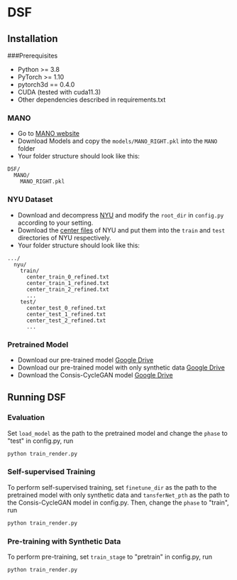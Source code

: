 # DSF

## Installation
###Prerequisites

- Python >= 3.8
- PyTorch >= 1.10
- pytorch3d == 0.4.0
- CUDA (tested with cuda11.3)
- Other dependencies described in requirements.txt

### MANO

- Go to [MANO website](http://mano.is.tue.mpg.de/)
- Download Models and copy the `models/MANO_RIGHT.pkl` into the `MANO` folder
- Your folder structure should look like this:
```
DSF/
  MANO/
    MANO_RIGHT.pkl
```
### NYU Dataset
- Download and decompress [NYU](https://jonathantompson.github.io/NYU_Hand_Pose_Dataset.htm) and modify the `root_dir` in `config.py` according to your setting.
- Download the [center files](https://drive.google.com/drive/folders/1moW1nkL7Ey6C_6XAEQbWZEIoZN1uxlfu?usp=sharing) of NYU and put them into the `train` and `test` directories of NYU respectively.
- Your folder structure should look like this:
```
.../
  nyu/
    train/
      center_train_0_refined.txt
      center_train_1_refined.txt
      center_train_2_refined.txt
      ...
    test/
      center_test_0_refined.txt
      center_test_1_refined.txt
      center_test_2_refined.txt
      ...
```
### Pretrained Model
- Download our pre-trained model [Google Drive](https://drive.google.com/drive/folders/1XCU3ZifvaF47Fih9y-i47kTshwvcNzii)
- Download our pre-trained model with only synthetic data [Google Drive](https://drive.google.com/drive/folders/1VQDbboU8dVSMi2ZA26mkkDJ3jOPxDTWy) 
- Download the Consis-CycleGAN model [Google Drive](https://drive.google.com/drive/folders/1tyiLc8isxyfg7vi8cS9F4gmCzrSmceBc) 

## Running DSF
### Evaluation
Set `load_model` as the path to the pretrained model and change the `phase` to "test" in config.py, run
```bash
python train_render.py
```

### Self-supervised Training
To perform self-supervised training, set `finetune_dir` as the path to the pretrained model with only synthetic data and `tansferNet_pth` as the path to the Consis-CycleGAN model in config.py.
Then, change the `phase` to "train", run
```bash
python train_render.py
```

### Pre-training with Synthetic Data
To perform pre-training, set `train_stage` to "pretrain" in config.py, run
```bash
python train_render.py
```


